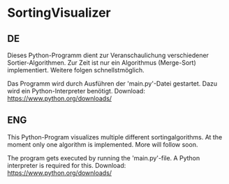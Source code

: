 # SortingVisualizer

## DE

Dieses Python-Programm dient zur Veranschaulichung verschiedener Sortier-Algorithmen.
Zur Zeit ist nur ein Algorithmus (Merge-Sort) implementiert. Weitere folgen schnellstmöglich.

Das Programm wird durch Ausführen der 'main.py'-Datei gestartet.
Dazu wird ein Python-Interpreter benötigt.
Download: https://www.python.org/downloads/

## ENG

This Python-Program visualizes multiple different sortingalgorithms.
At the moment only one algorithm is implemented.
More will follow soon.

The program gets executed by running the 'main.py'-file.
A Python interpreter is required for this.
Download: https://www.python.org/downloads/
